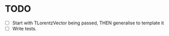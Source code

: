 # TODO

- [ ] Start with TLorentzVector being passed, THEN generalise to template it
- [ ] Write tests.